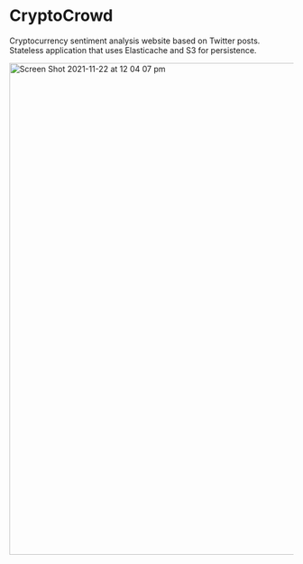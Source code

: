 # CryptoCrowd

Cryptocurrency sentiment analysis website based on Twitter posts. Stateless application that uses Elasticache and S3 for persistence. 

<img width="872" alt="Screen Shot 2021-11-22 at 12 04 07 pm" src="https://user-images.githubusercontent.com/47819009/142790381-51ebc5a6-13bf-4b06-8bdc-e8d8ba3aaf6a.png">
